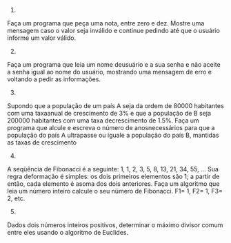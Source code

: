 1.
Faça um programa que peça uma nota, entre zero e dez. Mostre uma mensagem caso o valor seja inválido e continue pedindo até que o usuário informe um valor válido.

2.
Faça um programa que leia um nome deusuário e a sua senha e não aceite a senha igual ao nome do usuário, mostrando uma mensagem de erro e voltando a pedir as informações.

3.
Supondo que a população de um país A seja da ordem de 80000 habitantes com uma taxaanual de crescimento de 3% e que a população de B seja 200000 habitantes com uma taxa decrescimento de 1.5%. Faça um programa que alcule e escreva o número de anosnecessários para que a população do país A ultrapasse ou iguale a população do país B, mantidas as taxas de crescimento

4.
A seqüência de Fibonacci é a seguinte: 1, 1, 2, 3, 5, 8, 13, 21, 34, 55, ... Sua regra deformação é simples: os dois primeiros elementos são 1; a partir de então, cada elemento é asoma dos dois anteriores. Faça um algoritmo que leia um número inteiro calcule o seu número de Fibonacci. F1= 1, F2= 1, F3= 2, etc.

5.
Dados dois números inteiros positivos, determinar o máximo divisor comum entre eles usando o algoritmo de Euclides.

